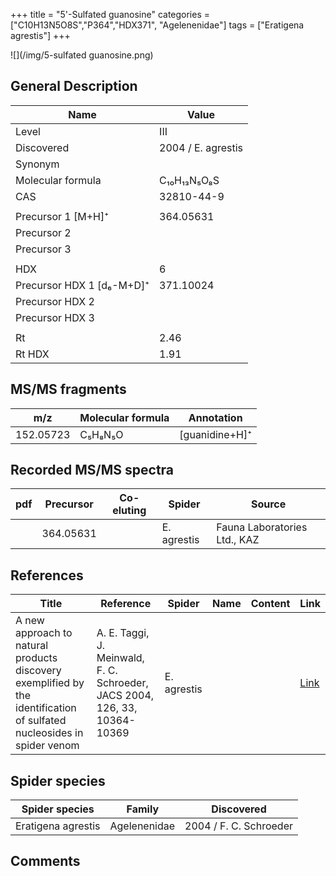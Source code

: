 +++
title = "5'-Sulfated guanosine"
categories = ["C10H13N5O8S","P364","HDX371",
"Agelenenidae"]
tags = ["Eratigena agrestis"]
+++

![](/img/5-sulfated guanosine.png)

## General Description

| Name                      | Value              |
|---------------------------|--------------------|
| Level                     | III                |
| Discovered                | 2004 / E. agrestis |
| Synonym                   |                    |
| Molecular formula         | C₁₀H₁₃N₅O₈S        |
| CAS                       | 32810-44-9         |
|                           |                    |
| Precursor 1 [M+H]⁺        | 364.05631          |
| Precursor 2               |                    |
| Precursor 3               |                    |
|                           |                    |
| HDX                       | 6                  |
| Precursor HDX 1 [d₆-M+D]⁺ | 371.10024          |
| Precursor HDX 2           |                    |
| Precursor HDX 3           |                    |
|                           |                    |
| Rt                        | 2.46               |
| Rt HDX                    | 1.91               |

## MS/MS fragments

| m/z       | Molecular formula | Annotation     |
|-----------|-------------------|----------------|
| 152.05723 | C₅H₈N₅O           | [guanidine+H]⁺ |

## Recorded MS/MS spectra

| pdf | Precursor | Co-eluting | Spider      | Source                       |
|-----|-----------|------------|-------------|------------------------------|
|     | 364.05631 |            | E. agrestis | Fauna Laboratories Ltd., KAZ |

## References

| Title                                                                                                                  | Reference                                                                  | Spider      | Name | Content | Link                                           |
|------------------------------------------------------------------------------------------------------------------------|----------------------------------------------------------------------------|-------------|------|---------|------------------------------------------------|
| A new approach to natural products discovery exemplified by the identification of sulfated nucleosides in spider venom | A. E. Taggi, J. Meinwald, F. C. Schroeder, JACS 2004, 126, 33, 10364-10369 | E. agrestis |      |         | [Link](https://pubs.acs.org/doi/abs/10.1021/ja047416n) |

## Spider species

| Spider species     | Family       | Discovered             |
|--------------------|--------------|------------------------|
| Eratigena agrestis | Agelenenidae | 2004 / F. C. Schroeder |

## Comments
